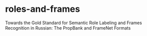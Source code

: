 # roles-and-frames
Towards the Gold Standard for Semantic Role Labeling and Frames Recognition in Russian: The PropBank and FrameNet Formats
